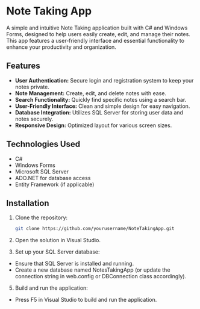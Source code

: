 # Note Taking App

A simple and intuitive Note Taking application built with C# and Windows Forms, designed to help users easily create, edit, and manage their notes. This app features a user-friendly interface and essential functionality to enhance your productivity and organization.

## Features

- **User Authentication:** Secure login and registration system to keep your notes private.
- **Note Management:** Create, edit, and delete notes with ease.
- **Search Functionality:** Quickly find specific notes using a search bar.
- **User-Friendly Interface:** Clean and simple design for easy navigation.
- **Database Integration:** Utilizes SQL Server for storing user data and notes securely.
- **Responsive Design:** Optimized layout for various screen sizes.

## Technologies Used

- C#
- Windows Forms
- Microsoft SQL Server
- ADO.NET for database access
- Entity Framework (if applicable)

## Installation

1. Clone the repository:
   ```bash
   git clone https://github.com/yourusername/NoteTakingApp.git
2. Open the solution in Visual Studio.

3. Set up your SQL Server database:
- Ensure that SQL Server is installed and running.
- Create a new database named NotesTakingApp (or update the connection string in web.config or DBConnection class accordingly).
5. Build and run the application:
- Press F5 in Visual Studio to build and run the application.
